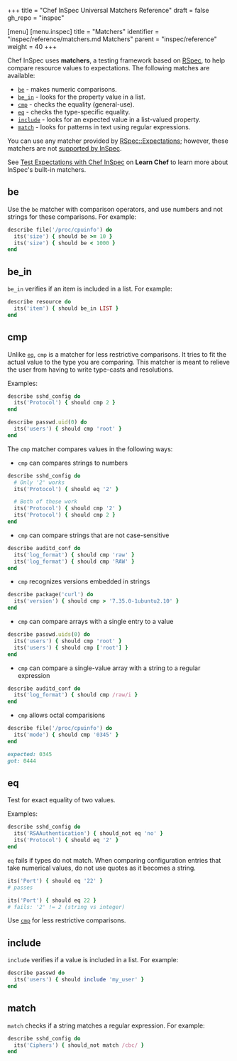 +++
title = "Chef InSpec Universal Matchers Reference"
draft = false
gh_repo = "inspec"

[menu]
  [menu.inspec]
    title = "Matchers"
    identifier = "inspec/reference/matchers.md Matchers"
    parent = "inspec/reference"
    weight = 40
+++

Chef InSpec uses **matchers**, a testing framework based on [RSpec](https://rspec.info/), to help compare resource values to expectations. The following matches are available:

- [`be`](#be) - makes numeric comparisons.
- [`be_in`](#be_in) - looks for the property value in a list.
- [`cmp`](#cmp) - checks the equality (general-use).
- [`eq`](#eq) - checks the type-specific equality.
- [`include`](#include) - looks for an expected value in a list-valued property.
- [`match`](#match) - looks for patterns in text using regular expressions.

You can use any matcher provided by [RSpec::Expectations](https://relishapp.com/rspec/rspec-expectations/docs); however, these matchers are not [supported by InSpec](/inspec/inspec_and_friends/#rspec).

See [Test Expectations with Chef InSpec](https://learn.chef.io/courses/course-v1:chef+Inspec101+Perpetual/about) on **Learn Chef** to learn more about InSpec's built-in matchers.

## be

Use the `be` matcher with comparison operators, and use numbers and not strings for these comparisons. For example:

```ruby
describe file('/proc/cpuinfo') do
  its('size') { should be >= 10 }
  its('size') { should be < 1000 }
end
```

## be_in

`be_in` verifies if an item is included in a list. For example:

```ruby
describe resource do
  its('item') { should be_in LIST }
end
```

## cmp

Unlike [`eq`](#eq), `cmp` is a matcher for less restrictive comparisons. It tries to fit the actual value to the type you are comparing. This matcher is meant to relieve the user from having to write type-casts and resolutions.

Examples:

```ruby
describe sshd_config do
  its('Protocol') { should cmp 2 }
end

describe passwd.uid(0) do
  its('users') { should cmp 'root' }
end
```

The `cmp` matcher compares values in the following ways:

- `cmp` can compares strings to numbers

```ruby
describe sshd_config do
  # Only '2' works
  its('Protocol') { should eq '2' }

  # Both of these work
  its('Protocol') { should cmp '2' }
  its('Protocol') { should cmp 2 }
end
```

- `cmp` can compare strings that are not case-sensitive

```ruby
describe auditd_conf do
  its('log_format') { should cmp 'raw' }
  its('log_format') { should cmp 'RAW' }
end
```

- `cmp` recognizes versions embedded in strings

```ruby
describe package('curl') do
  its('version') { should cmp > '7.35.0-1ubuntu2.10' }
end
```

- `cmp` can compare arrays with a single entry to a value

```ruby
describe passwd.uids(0) do
  its('users') { should cmp 'root' }
  its('users') { should cmp ['root'] }
end
```

- `cmp` can compare a single-value array with a string to a regular expression

```ruby
describe auditd_conf do
  its('log_format') { should cmp /raw/i }
end
```

- `cmp` allows octal comparisions

```ruby
describe file('/proc/cpuinfo') do
  its('mode') { should cmp '0345' }
end

expected: 0345
got: 0444
```

## eq

Test for exact equality of two values.

Examples:

```ruby
describe sshd_config do
  its('RSAAuthentication') { should_not eq 'no' }
  its('Protocol') { should eq '2' }
end
```

`eq` fails if types do not match. When comparing configuration entries that take numerical values, do not use quotes as it becomes a string.

```ruby
its('Port') { should eq '22' }
# passes

its('Port') { should eq 22 }
# fails: '2' != 2 (string vs integer)
```

Use [`cmp`](#cmp) for less restrictive comparisons.

## include

`include` verifies if a value is included in a list. For example:

```ruby
describe passwd do
  its('users') { should include 'my_user' }
end
```

## match

`match` checks if a string matches a regular expression. For example:

```ruby
describe sshd_config do
  its('Ciphers') { should_not match /cbc/ }
end
```
